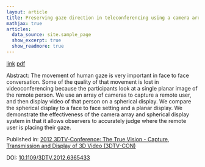 ```yaml
---
layout: article
title: Preserving gaze direction in teleconferencing using a camera array and a spherical display - Item (Cover + Excerpt + Read More)
mathjax: true
articles:
  data_source: site.sample_page
  show_excerpt: true
  show_readmore: true
---
```


[link](https://ieeexplore.ieee.org/document/6365433)
  [pdf](https://ieeexplore.ieee.org/stamp/stamp.jsp?tp=&arnumber=6365433)

Abstract:
The movement of human gaze is very important in face to face conversation. Some of the quality of that movement is lost in videoconferencing because the participants look at a single planar image of the remote person. We use an array of cameras to capture a remote user, and then display video of that person on a spherical display. We compare the spherical display to a face to face setting and a planar display. We demonstrate the effectiveness of the camera array and spherical display system in that it allows observers to accurately judge where the remote user is placing their gaze.

Published in: [2012 3DTV-Conference: The True Vision - Capture, Transmission and Display of 3D Video (3DTV-CON)](https://ieeexplore.ieee.org/xpl/conhome/6360093/proceeding)

DOI: [10.1109/3DTV.2012.6365433](https://ieeexplore.ieee.org/document/6365433)

